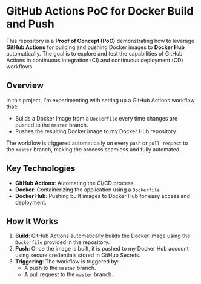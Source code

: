 # GitHub Actions PoC for Docker Build and Push

This repository is a **Proof of Concept (PoC)** demonstrating how to leverage **GitHub Actions** for building and pushing Docker images to **Docker Hub** automatically. The goal is to explore and test the capabilities of GitHub Actions in continuous integration (CI) and continuous deployment (CD) workflows.

## Overview

In this project, I'm experimenting with setting up a GitHub Actions workflow that:

- Builds a Docker image from a `Dockerfile` every time changes are pushed to the `master` branch.
- Pushes the resulting Docker image to my Docker Hub repository.
  
The workflow is triggered automatically on every `push` or `pull request` to the `master` branch, making the process seamless and fully automated.

## Key Technologies

- **GitHub Actions**: Automating the CI/CD process.
- **Docker**: Containerizing the application using a `Dockerfile`.
- **Docker Hub**: Pushing built images to Docker Hub for easy access and deployment.

## How It Works

1. **Build**: GitHub Actions automatically builds the Docker image using the `Dockerfile` provided in the repository.
2. **Push**: Once the image is built, it is pushed to my Docker Hub account using secure credentials stored in GitHub Secrets.
3. **Triggering**: The workflow is triggered by:
   - A push to the `master` branch.
   - A pull request to the `master` branch.

